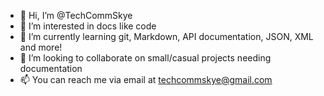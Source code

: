 - 👋 Hi, I’m @TechCommSkye
- 👀 I’m interested in docs like code
- 🌱 I’m currently learning git, Markdown, API documentation, JSON, XML and more!
- 💞️ I’m looking to collaborate on small/casual projects needing documentation
- 📫 You can reach me via email at techcommskye@gmail.com



<!---
TechCommSkye/TechCommSkye is a ✨ special ✨ repository because its `README.md` (this file) appears on your GitHub profile.
You can click the Preview link to take a look at your changes.
--->
